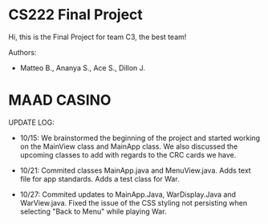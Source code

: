 # CS222 Final Project

Hi, this is the Final Project for team C3, the best team!

Authors:
* Matteo B., Ananya S., Ace S., Dillon J.

# MAAD CASINO

UPDATE LOG:
* 10/15: We brainstormed the beginning of the project and started working on the MainView class and MainApp class. We also discussed the upcoming classes to add with regards to the CRC cards we have.

* 10/21: Commited classes MainApp.java and MenuView.java. Adds text file for app standards. Adds a test class for War.
* 10/27: Commited updates to MainApp.Java, WarDisplay.Java and WarView.java. Fixed the issue of the CSS styling not persisting when selecting "Back to Menu" while playing War.
